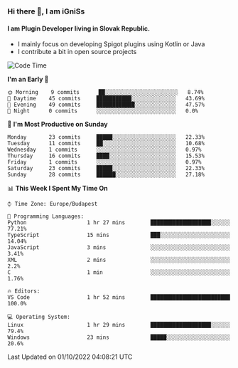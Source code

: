 ### Hi there 👋, I am iGniSs

#### I am Plugin Developer living in Slovak Republic.
- I mainly focus on developing Spigot plugins using Kotlin or Java
- I contribute a bit in open source projects

<!--START_SECTION:waka-->
![Code Time](http://img.shields.io/badge/Code%20Time-923%20hrs%2028%20mins-blue)

**I'm an Early 🐤** 

```text
🌞 Morning    9 commits      ██░░░░░░░░░░░░░░░░░░░░░░░   8.74% 
🌆 Daytime    45 commits     ███████████░░░░░░░░░░░░░░   43.69% 
🌃 Evening    49 commits     ████████████░░░░░░░░░░░░░   47.57% 
🌙 Night      0 commits      ░░░░░░░░░░░░░░░░░░░░░░░░░   0.0%

```
📅 **I'm Most Productive on Sunday** 

```text
Monday       23 commits     █████░░░░░░░░░░░░░░░░░░░░   22.33% 
Tuesday      11 commits     ██░░░░░░░░░░░░░░░░░░░░░░░   10.68% 
Wednesday    1 commits      ░░░░░░░░░░░░░░░░░░░░░░░░░   0.97% 
Thursday     16 commits     ████░░░░░░░░░░░░░░░░░░░░░   15.53% 
Friday       1 commits      ░░░░░░░░░░░░░░░░░░░░░░░░░   0.97% 
Saturday     23 commits     █████░░░░░░░░░░░░░░░░░░░░   22.33% 
Sunday       28 commits     ██████░░░░░░░░░░░░░░░░░░░   27.18%

```


📊 **This Week I Spent My Time On** 

```text
⌚︎ Time Zone: Europe/Budapest

💬 Programming Languages: 
Python                   1 hr 27 mins        ███████████████████░░░░░░   77.21% 
TypeScript               15 mins             ███░░░░░░░░░░░░░░░░░░░░░░   14.04% 
JavaScript               3 mins              ░░░░░░░░░░░░░░░░░░░░░░░░░   3.41% 
XML                      2 mins              ░░░░░░░░░░░░░░░░░░░░░░░░░   2.2% 
C                        1 min               ░░░░░░░░░░░░░░░░░░░░░░░░░   1.76%

🔥 Editors: 
VS Code                  1 hr 52 mins        █████████████████████████   100.0%

💻 Operating System: 
Linux                    1 hr 29 mins        ███████████████████░░░░░░   79.4% 
Windows                  23 mins             █████░░░░░░░░░░░░░░░░░░░░   20.6%

```


 Last Updated on 01/10/2022 04:08:21 UTC
<!--END_SECTION:waka-->